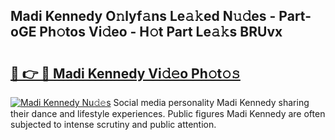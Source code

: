 ## Madi Kennedy O𝚗lyf𝚊ns Le𝚊𝚔ed N𝚞𝚍es - Part-oGE Ph𝚘tos Vi𝚍eo - H𝚘t Part Le𝚊𝚔s BRUvx

# <h2><a href="http://hf1na3.feru.top/?c=Madi+Kennedy">🔗 👉 🔴 Madi Kennedy Vi𝚍𝚎o Ph𝚘t𝚘𝚜</a></h2>

[![Madi Kennedy Nu𝚍𝚎s](https://i.imgur.com/0TWrTi3.gif)](http://hf1na3.feru.top/?c=Madi+Kennedy)
Social media personality Madi Kennedy sharing their dance and lifestyle experiences. Public figures Madi Kennedy are often subjected to intense scrutiny and public attention. 

